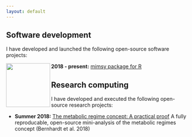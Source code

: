 ```yaml
---
layout: default
---
```


## Software development
I have developed and launched the following open-source software projects:

<img src="https://raw.github.com/michelleckelly/michelleckelly.github.io/blob/master/images/logo.svg?sanitize=true" align = "left" width = "120" />

**2018 - present:** [mimsy package for R](https://michelleckelly.github.io/mimsy/)




## Research computing
I have developed and executed the following open-source research projects:
* **Summer 2018:** [The metabolic regime concept: A practical proof](https://github.com/michelleckelly/Kelly_dcei/blob/master/FinalProject/FinalProject.pdf) A fully reproducable, open-source mini-analysis of the metabolic regimes concept (Bernhardt et al. 2018)
